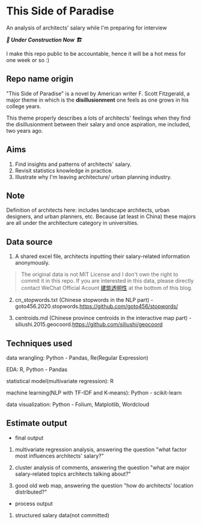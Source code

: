 # This Side of Paradise
An analysis of architects' salary while I'm preparing for interview

***🔨 Under Construction Now 🏗️***

I make this repo public to be accountable, hence it will be a hot mess for one week or so :)
 
## Repo name origin
"This Side of Paradise" is a novel by American writer F. Scott Fitzgerald, a major theme in which is the **disillusionment** one feels as one grows in his college years. 

This theme properly describes a lots of architects' feelings when they find the disillusionment between their salary and once aspiration, me included, two years ago.

## Aims
1. Find insights and patterns of architects' salary.
2. Revisit statistics knowledge in practice.
3. Illustrate why I'm leaving architecture/ urban planning industry.

## Note
Definition of architects here: includes landscape architects, urban designers, and urban planners, etc. Because (at least in China) these majors are all under the architecture category in universities.

## Data source
1. A shared excel file, architects inputting their salary-related information anonymously.
> The original data is not MIT License and I don't own the right to commit it in this repo. 
If you are interested in this data, please directly contact WeChat Official Acount [建筑透明性](https://mp.weixin.qq.com/s/AEFNmtd_lDZpfYhcI2PkAA) at the bottom of this blog.

2. cn_stopwords.txt (Chinese stopwords in the NLP part) -  goto456.2020.stopwords.https://github.com/goto456/stopwords/

3. centroids.md (Chinese province centroids in the interactive map part) - siliushi.2015.geocoord.https://github.com/siliushi/geocoord


## Techniques used

data wrangling: Python - Pandas, Re(Regular Expression)

EDA: R, Python - Pandas

statistical model(multivariate regression): R

machine learning(NLP with TF-IDF and K-means): Python - scikit-learn

data visualization: Python - Folium, Matplotlib, Wordcloud

## Estimate output

- final output
1. multivariate regression analysis, answering the question "what factor most influences architects' salary?"

2. cluster analysis of comments, answering the question "what are major salary-related topics architects talking about?"

3. good old web map, answering the question "how do architects' location distributed?"

- process output
1. structured salary data(not committed)





